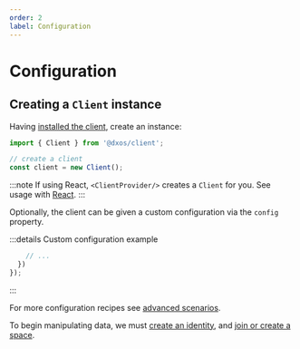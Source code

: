 ```yaml
---
order: 2
label: Configuration
---
```


# Configuration

## Creating a `Client` instance

Having [installed the client](./installation), create an instance:

```ts file=./snippets/create-client.ts#L5-
import { Client } from '@dxos/client';

// create a client
const client = new Client();
```

:::note
If using React, `<ClientProvider/>` creates a `Client` for you. See usage with [React](react).
:::

Optionally, the client can be given a custom configuration via the `config` property.

:::details Custom configuration example

```ts file=./snippets/create-client-with-options.ts#L5-
    // ...
  })
});
```

:::

For more configuration recipes see [advanced scenarios](advanced).

To begin manipulating data, we must [create an identity](identity), and [join or create a space](spaces).
